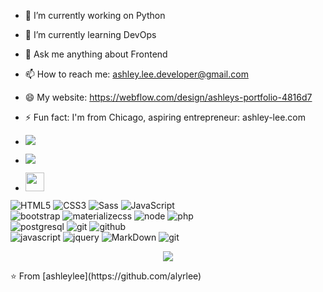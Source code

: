 - 🔭 I’m currently working on Python
- 🌱 I’m currently learning DevOps
- 💬 Ask me anything about Frontend
- 📫 How to reach me: ashley.lee.developer@gmail.com
- 😄 My website: https://webflow.com/design/ashleys-portfolio-4816d7
- ⚡ Fun fact: I'm from Chicago, aspiring entrepreneur: ashley-lee.com


- <a href="https://www.instagram.com/ashleyloreal_lee/"><img src="https://img.shields.io/badge/instagram%20@ashleyloreal_lee?style=for-the-badge&logo=instagram&logoColor=white"/></a>
- <a href="https://www.linkedin.com/in/ashley-r-lee/"><img src="https://img.shields.io/badge/linkedin%20@ashley-r-lee?style=for-the-badge&logo=linkedin&logoColor=white"/></a>
- <a href="https://webflow.com/design/ashleys-portfolio-4816d7"><img height="30px" src="https://img.shields.io/badge/My%20Website:%20webflow.com/design/ashleys-portfolio-4816d7?style=for-the-badge&logo=google%20chrome&logoColor=white"/></a>

![HTML5](https://img.shields.io/badge/html%205-grey?style=for-the-badge&logo=html5&logoColor=white&labelColor=8E2DE2)
![CSS3](https://img.shields.io/badge/css%203-grey?style=for-the-badge&logo=css3&logoColor=white&labelColor=8E2DE2)
![Sass](https://img.shields.io/badge/sass-grey?style=for-the-badge&logo=sass&logoColor=white&labelColor=8E2DE2)
![JavaScript](https://img.shields.io/badge/-JavaScript-grey?style=for-the-badge&logo=javascript&logoColor=white&labelColor=8E2DE2)
<br>
![bootstrap](https://img.shields.io/badge/-bootstrap-grey?style=for-the-badge&logo=bootstrap&logoColor=white&labelColor=8E2DE2)
![materializecss](https://img.shields.io/badge/Materialize%20css-grey?style=for-the-badge&logo=google&logoColor=white&labelColor=8E2DE2)
![node](https://img.shields.io/badge/-node-grey?style=for-the-badge&logo=node.js&logoColor=white&labelColor=8E2DE2)
![php](https://img.shields.io/badge/-php-grey?style=for-the-badge&logo=php&logoColor=white&labelColor=8E2DE2)
<br>
![postgresql](https://img.shields.io/badge/-postgresql-grey?style=for-the-badge&logo=postgresql&logoColor=white&labelColor=8E2DE2)
![git](https://img.shields.io/badge/-git-grey?style=for-the-badge&logo=git&logoColor=white&labelColor=8E2DE2)
![github](https://img.shields.io/badge/-github-grey?style=for-the-badge&logo=github&logoColor=white&labelColor=8E2DE2)
<br>
![javascript](https://img.shields.io/badge/-javascript-grey?style=for-the-badge&logo=javascript&logoColor=white&labelColor=8E2DE2)
![jquery](https://img.shields.io/badge/-jquery-grey?style=for-the-badge&logo=jquery&logoColor=white&labelColor=8E2DE2)
![MarkDown](https://img.shields.io/badge/-Markdown-grey?style=for-the-badge&logo=Markdown&logoColor=white&labelColor=8E2DE2)
![git](https://img.shields.io/badge/-git-grey?style=for-the-badge&logo=git&logoColor=white&labelColor=8E2DE2)



<p align="center">
<img src="https://visitor-badge.laobi.icu/badge?page_id=ashleylee" id="counter">
</p>
⭐️ From [ashleylee](https://github.com/alyrlee)
